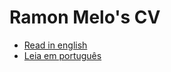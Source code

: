 # Ramon Melo's CV

- [Read in english](https://github.com/Ramonmelod/my-curriculum/blob/main/curriculum-english.md)
- [Leia em português](https://github.com/Ramonmelod/my-curriculum/blob/main/curriculo-portugues.md)
